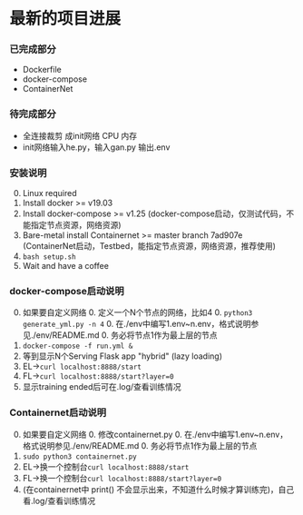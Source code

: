# 最新的项目进展
### 已完成部分
- Dockerfile
- docker-compose
- ContainerNet
### 待完成部分
- 全连接裁剪 成init网络 CPU 内存
- init网络输入he.py，输入gan.py 输出.env
### 安装说明
0. Linux required
0. Install docker >= v19.03
0. Install docker-compose >= v1.25 (docker-compose启动，仅测试代码，不能指定节点资源，网络资源)   
0. Bare-metal install Containernet >= master branch 7ad907e (ContainerNet启动，Testbed，能指定节点资源，网络资源，推荐使用)
0. ```bash setup.sh```
0. Wait and have a coffee
### docker-compose启动说明
0. 如果要自定义网络
    0. 定义一个N个节点的网络，比如4
    0. ```python3 generate_yml.py -n 4```
    0. 在./env中编写1.env~n.env，格式说明参见./env/README.md
    0. 务必将节点1作为最上层的节点
0. ```docker-compose -f run.yml &```
0. 等到显示N个Serving Flask app "hybrid" (lazy loading)
0. EL->```curl localhost:8888/start```
0. FL->```curl localhost:8888/start?layer=0```
0. 显示training ended后可在.log/查看训练情况
### Containernet启动说明
0. 如果要自定义网络
    0. 修改containernet.py
    0. 在./env中编写1.env~n.env，格式说明参见./env/README.md
    0. 务必将节点1作为最上层的节点
0. ```sudo python3 containernet.py``` 
0. EL->换一个控制台```curl localhost:8888/start```
0. FL->换一个控制台```curl localhost:8888/start?layer=0```
0. (在containernet中 print() 不会显示出来，不知道什么时候才算训练完)，自己看.log/查看训练情况
